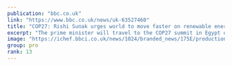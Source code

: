 ```yaml
---
publication: "bbc.co.uk"
link: "https://www.bbc.co.uk/news/uk-63527460"
title: "COP27: Rishi Sunak urges world to move faster on renewable energy"
excerpt: "The prime minister will travel to the COP27 summit in Egypt on Sunday to discuss climate change."
image: "https://ichef.bbci.co.uk/news/1024/branded_news/175E/production/_127528950_242cf9dc0e7c56f57a26de0d5f9874e8058bf21c.jpg"
group: pro
rank: 13
---
```


